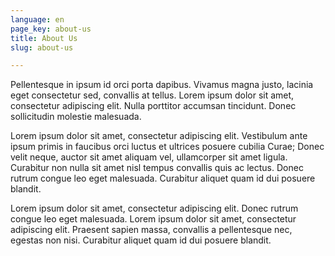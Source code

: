 ```yaml
---
language: en
page_key: about-us
title: About Us
slug: about-us

---
```

Pellentesque in ipsum id orci porta dapibus. Vivamus magna justo, lacinia eget consectetur sed, convallis at tellus. Lorem ipsum dolor sit amet, consectetur adipiscing elit. Nulla porttitor accumsan tincidunt. Donec sollicitudin molestie malesuada.

Lorem ipsum dolor sit amet, consectetur adipiscing elit. Vestibulum ante ipsum primis in faucibus orci luctus et ultrices posuere cubilia Curae; Donec velit neque, auctor sit amet aliquam vel, ullamcorper sit amet ligula. Curabitur non nulla sit amet nisl tempus convallis quis ac lectus. Donec rutrum congue leo eget malesuada. Curabitur aliquet quam id dui posuere blandit.

Lorem ipsum dolor sit amet, consectetur adipiscing elit. Donec rutrum congue leo eget malesuada. Lorem ipsum dolor sit amet, consectetur adipiscing elit. Praesent sapien massa, convallis a pellentesque nec, egestas non nisi. Curabitur aliquet quam id dui posuere blandit.